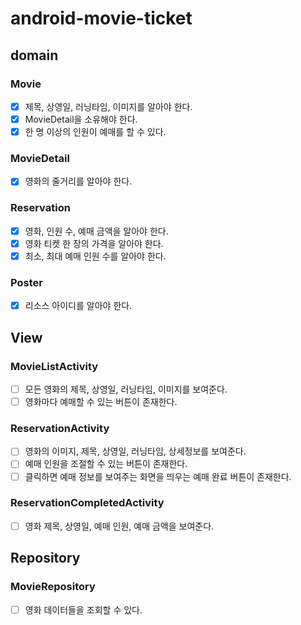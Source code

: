 # android-movie-ticket

## domain

### Movie
- [x] 제목, 상영일, 러닝타임, 이미지를 알아야 한다.
- [x] MovieDetail을 소유해야 한다.
- [x] 한 명 이상의 인원이 예매를 할 수 있다.

### MovieDetail
- [x] 영화의 줄거리를 알아야 한다.

### Reservation
- [x] 영화, 인원 수, 예매 금액을 알아야 한다.
- [x] 영화 티켓 한 장의 가격을 알아야 한다.
- [x] 최소, 최대 예매 인원 수를 알아야 한다.

### Poster
- [x] 리소스 아이디를 알아야 한다.

## View

### MovieListActivity
- [ ] 모든 영화의 제목, 상영일, 러닝타임, 이미지를 보여준다.
- [ ] 영화마다 예매할 수 있는 버튼이 존재한다.

### ReservationActivity
- [ ] 영화의 이미지, 제목, 상영일, 러닝타임, 상세정보를 보여준다.
- [ ] 예매 인원을 조절할 수 있는 버튼이 존재한다.
- [ ] 클릭하면 예매 정보를 보여주는 화면을 띄우는 예매 완료 버튼이 존재한다.

### ReservationCompletedActivity
- [ ] 영화 제목, 상영일, 예매 인원, 예매 금액을 보여준다.

## Repository

### MovieRepository
- [ ] 영화 데이터들을 조회할 수 있다.
